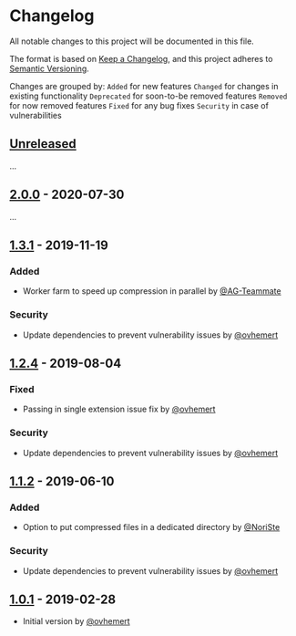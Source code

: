 # Changelog

All notable changes to this project will be documented in this file.

The format is based on [Keep a Changelog](https://keepachangelog.com/en/1.0.0/),
and this project adheres to [Semantic Versioning](https://semver.org/spec/v2.0.0.html).

Changes are grouped by:
`Added` for new features
`Changed` for changes in existing functionality
`Deprecated` for soon-to-be removed features
`Removed` for now removed features
`Fixed` for any bug fixes
`Security` in case of vulnerabilities

## [Unreleased](https://github.com/ovhemert/gatsby-plugin-brotli/compare/v2.1.0...HEAD)

...

## [2.0.0](https://github.com/ovhemert/gatsby-plugin-brotli/compare/v1.3.1...v2.0.0) - 2020-07-30

...

## [1.3.1](https://github.com/ovhemert/gatsby-plugin-brotli/compare/v1.2.4...v1.3.1) - 2019-11-19

### Added

- Worker farm to speed up compression in parallel by [@AG-Teammate](https://github.com/AG-Teammate)

### Security

- Update dependencies to prevent vulnerability issues by [@ovhemert](https://github.com/ovhemert)

## [1.2.4](https://github.com/ovhemert/gatsby-plugin-brotli/compare/v1.1.2...v1.2.4) - 2019-08-04

### Fixed

- Passing in single extension issue fix by [@ovhemert](https://github.com/ovhemert)

### Security

- Update dependencies to prevent vulnerability issues by [@ovhemert](https://github.com/ovhemert)

## [1.1.2](https://github.com/ovhemert/gatsby-plugin-brotli/compare/v1.0.1...v1.1.2) - 2019-06-10

### Added

- Option to put compressed files in a dedicated directory by [@NoriSte](https://github.com/NoriSte)

### Security

- Update dependencies to prevent vulnerability issues by [@ovhemert](https://github.com/ovhemert)

## [1.0.1](https://github.com/ovhemert/gatsby-plugin-brotli/releases/tag/v1.0.1) - 2019-02-28

- Initial version by [@ovhemert](https://github.com/ovhemert)
